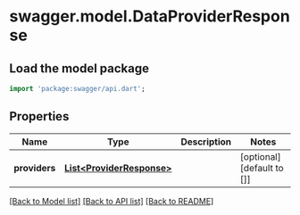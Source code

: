 # swagger.model.DataProviderResponse

## Load the model package
```dart
import 'package:swagger/api.dart';
```

## Properties
Name | Type | Description | Notes
------------ | ------------- | ------------- | -------------
**providers** | [**List&lt;ProviderResponse&gt;**](ProviderResponse.md) |  | [optional] [default to []]

[[Back to Model list]](../README.md#documentation-for-models) [[Back to API list]](../README.md#documentation-for-api-endpoints) [[Back to README]](../README.md)


